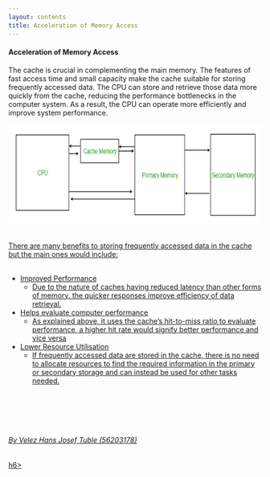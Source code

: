 ```yaml
---
layout: contents
title: Acceleration of Memory Access
---
```


<body>
<h4><b>Acceleration of Memory Access</b></h4>
<div class="bodytext">
The cache is crucial in complementing the main memory. The features of fast access time and small capacity make the cache suitable for storing frequently accessed data. The CPU can store and retrieve those data more quickly from the cache, reducing the performance bottlenecks in the computer system. As a result, the CPU can operate more efficiently and improve system performance. <br/>

<a href="https://www.geeksforgeeks.org/cache-memory-in-computer-organization/"><img src="./media/P6.png" alt="Image" height=200 width=auto>
<br/> <br/>

There are many benefits to storing frequently accessed data in the cache but the main ones would include: <br/><br/>
- Improved Performance <br/>
  - Due to the nature of caches having reduced latency than other forms of memory, the quicker responses improve efficiency of data retrieval. <br/>
- Helps evaluate computer performance <br/>
  - As explained above, it uses the cache’s hit-to-miss ratio to evaluate performance, a higher hit rate would signify better performance and vice versa <br/>
- Lower Resource Utilisation <br/>
  - If frequently accessed data are stored in the cache, there is no need to allocate resources to find the required information in the primary or secondary storage and can instead be used for other tasks needed.
<br/> <br/>

<br/> <br/> <br/>
<h6>By Velez Hans Josef Tuble (56203178)</h6>h6>
<br/> <br/>
